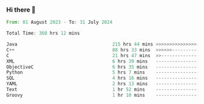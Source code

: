 ### Hi there 👋

<!--
**luoxuanzao/luoxuanzao** is a ✨ _special_ ✨ repository because its `README.md` (this file) appears on your GitHub profile.

Here are some ideas to get you started:

- 🔭 I’m currently working on ...
- 🌱 I’m currently learning ...
- 👯 I’m looking to collaborate on ...
- 🤔 I’m looking for help with ...
- 💬 Ask me about ...
- 📫 How to reach me: ...
- 😄 Pronouns: ...
- ⚡ Fun fact: ...
-->

<!--START_SECTION:waka-->

```rust
From: 01 August 2023 - To: 31 July 2024

Total Time: 360 hrs 12 mins

Java                                   215 hrs 44 mins >>>>>>>>>>>>>>>----------   59.89 %
C++                                    88 hrs 33 mins  >>>>>>-------------------   24.58 %
C                                      21 hrs 47 mins  >>-----------------------   06.05 %
XML                                    6 hrs 39 mins   -------------------------   01.85 %
ObjectiveC                             6 hrs 35 mins   -------------------------   01.83 %
Python                                 5 hrs 7 mins    -------------------------   01.42 %
SQL                                    4 hrs 16 mins   -------------------------   01.19 %
YAML                                   2 hrs 13 mins   -------------------------   00.62 %
Text                                   1 hr 52 mins    -------------------------   00.52 %
Groovy                                 1 hr 10 mins    -------------------------   00.33 %
```

<!--END_SECTION:waka-->